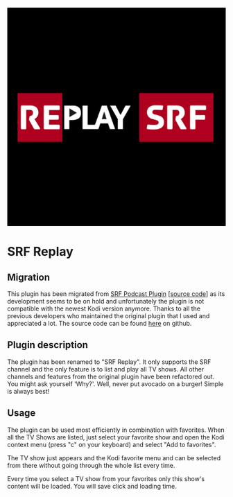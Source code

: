![SRF Replay](icon.png)

# SRF Replay

## Migration
This plugin has been migrated from [SRF Podcast Plugin](https://kodi.wiki/view/Add-on:SRF_Podcast_Plugin) [[source code](https://github.com/ambermoon/xbmc_plugin_video_srf_podcast_ch)] as its development seems to be on hold and unfortunately the plugin is not compatible with the newest Kodi version anymore. Thanks to all the previous developers who maintained the original plugin that I used and appreciated a lot. The source code can be found [here](https://github.com/ManBehindMooN/kodi_plugin_video_srf_ch_replay) on github.

## Plugin description
The plugin has been renamed to "SRF Replay". It only supports the SRF channel and the only feature is to list and play all TV shows. All other channels and features from the original plugin have been refactored out. You might ask yourself 'Why?'. Well, never put avocado on a burger! Simple is always best!

## Usage
The plugin can be used most efficiently in combination with favorites. When all the TV Shows are listed, just select your favorite show and open the Kodi context menu (press "c" on your keyboard) and select "Add to favorites".

The TV show just appears and the Kodi favorite menu and can be selected from there without going through the whole list every time.

Every time you select a TV show from your favorites only this show's content will be loaded. You will save click and loading time.
